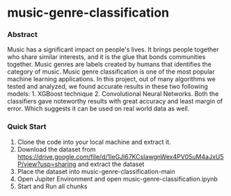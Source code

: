 # music-genre-classification

### Abstract
Music has a significant impact on people's lives. It brings people together who share similar interests, and it is the glue that bonds communities together. Music genres are labels created by humans that identifies the category of music. Music genre classification is one of the most popular machine learning applications. In this project, out of many algorithms we tested and analyzed, we found accurate results in these two following models: 1. XGBoost technique 2. Convolutional Neural Networks. Both the classifiers gave noteworthy results with great accuracy and least margin of error. Which suggests it can be used on real world data as well.

### Quick Start
1. Clone the code into your local machine and extract it.
2. Download the dataset from https://drive.google.com/file/d/1IeGJl67KCsIawgnWex4PV05uM4aJxU5P/view?usp=sharing and extract the dataset
3. Place the dataset into music-genre-classification-main
4. Open Jupiter Environment and open music-genre-classification.ipynb
5. Start and Run all chunks
